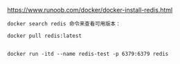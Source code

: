 https://www.runoob.com/docker/docker-install-redis.html

```
docker search redis 命令来查看可用版本：

docker pull redis:latest


docker run -itd --name redis-test -p 6379:6379 redis


```
